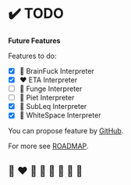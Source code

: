 # ✔️  TODO

**Future Features**

Features to do:
* [x] 🌈 BrainFuck Interpreter
* [x] ❤️ ETA Interpreter
* [ ] 💛 Funge Interpreter
* [ ] 💚 Piet Interpreter
* [x] 💙 SubLeq Interpreter
* [x] 🤍 WhiteSpace Interpreter

You can propose feature by [GitHub](https://github.com/helvm/helma/issues).

For more see [ROADMAP](ROADMAP.md).

## 🌈 ❤️ 💛 💚 💙 🤍 🖤 🦄
